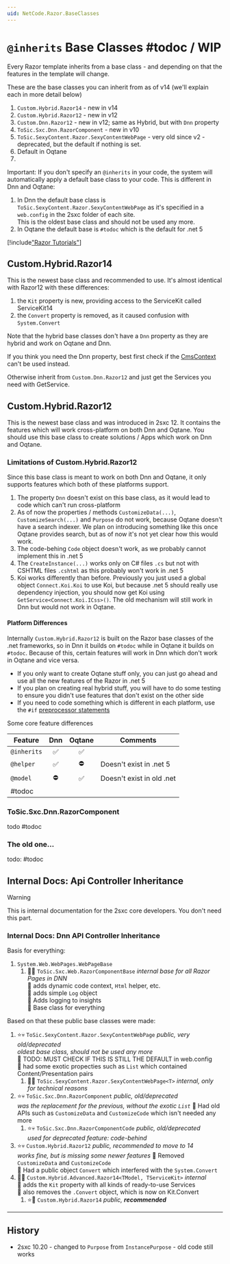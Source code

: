 ```yaml
---
uid: NetCode.Razor.BaseClasses
---
```


# `@inherits` Base Classes #todoc / WIP

Every Razor template inherits from a base class - and depending on that the features in the template will change. 

These are the base classes you can inherit from as of v14 (we'll explain each in more detail below)

1. `Custom.Hybrid.Razor14` - new in v14
1. `Custom.Hybrid.Razor12` - new in v12
1. `Custom.Dnn.Razor12` - new in v12; same as Hybrid, but with `Dnn` property
1. `ToSic.Sxc.Dnn.RazorComponent` - new in v10
1. `ToSic.SexyContent.Razor.SexyContentWebPage` - very old since v2 - deprecated, but the default if nothing is set.
1. Default in Oqtane
1. 

Important: If you don't specify an `@inherits` in your code, the system will automatically apply a default base class to your code. This is different in Dnn and Oqtane:

1. In Dnn the default base class is `ToSic.SexyContent.Razor.SexyContentWebPage` as it's specified in a `web.config` in the 2sxc folder of each site.  
  This is the oldest base class and should not be used any more. 
1. In Oqtane the default base is `#todoc` which is the default for .net 5

[!include["Razor Tutorials"](~/shared/tutorials/razor.md)]

## Custom.Hybrid.Razor14

This is the newest base class and recommended to use. 
It's almost identical with Razor12 with these differences:

1. the `Kit` property is new, providing access to the ServiceKit called ServiceKit14
1. the `Convert` property is removed, as it caused confusion with `System.Convert`

Note that the hybrid base classes don't have a `Dnn` property as they are hybrid and work on Oqtane and Dnn. 

If you think you need the Dnn property, best first check if the [CmsContext](xref:ToSic.Sxc.Context) can't be used instead. 

Otherwise inherit from `Custom.Dnn.Razor12` and just get the Services you need with GetService.

## Custom.Hybrid.Razor12

This is the newest base class and was introduced in 2sxc 12. It contains the features which will work cross-platform on both Dnn and Oqtane. You should use this base class to create solutions / Apps which work on Dnn and Oqtane. 

### Limitations of Custom.Hybrid.Razor12

Since this base class is meant to work on both Dnn and Oqtane, it only supports features which both of these platforms support. 

1. The property `Dnn` doesn't exist on this base class, as it would lead to code which can't run cross-platform
1. As of now the properties / methods `CustomizeData(...)`, `CustomizeSearch(...)` and `Purpose` do not work, because Oqtane doesn't have a search indexer. We plan on introducing something like this once Oqtane provides search, but as of now it's not yet clear how this would work. 
1. The code-behing `Code` object doesn't work, as we probably cannot implement this in .net 5
1. The `CreateInstance(...)` works only on C# files `.cs` but not with CSHTML files `.cshtml` as this probably won't work in .net 5
1. Koi works differently than before. Previously you just used a global object `Connect.Koi.Koi` to use Koi, but because .net 5 should really use dependency injection, you should now get Koi using `GetService<Connect.Koi.ICss>()`. The old mechanism will still work in Dnn but would not work in Oqtane. 

#### Platform Differences

Internally `Custom.Hybrid.Razor12` is built on the Razor base classes of the .net frameworks, so in Dnn it builds on `#todoc` while in Oqtane it builds on `#todoc`. Because of this, certain features will work in Dnn which don't work in Oqtane and vice versa. 

* If you only want to create Oqtane stuff only, you can just go ahead and use all the new features of the Razor in .net 5
* If you plan on creating real hybrid stuff, you will have to do some testing to ensure you didn't use features that don't exist on the other side
* If you need to code something which is different in each platform, use the `#if` [preprocessor statements](xref:NetCode.Razor.Hybrid.Index)

Some core feature differences

| Feature | Dnn | Oqtane | Comments
| --- | :-: | :-: | ---
| `@inherits` | ✅ | ✅ | 
| `@helper` | ✅ | ⛔ | Doesn't exist in .net 5
| `@model` | ⛔ | ✅ | Doesn't exist in old .net
| #todoc



### ToSic.Sxc.Dnn.RazorComponent

todo #todoc

### The old one... 

todo: #todoc

## Internal Docs: Api Controller Inheritance

> [!WARNING]
> This is internal documentation for the 2sxc core developers.
> You don't need this part.

### Internal Docs: Dnn API Controller Inheritance

Basis for everything:

1. `System.Web.WebPages.WebPageBase`
    1. 🥷🏽 `ToSic.Sxc.Web.RazorComponentBase`
        _internal base for all Razor Pages in DNN_  
        🔹 adds dynamic code context, `Html` helper, etc.  
        🔹 adds simple `Log` object  
        🔹 Adds logging to insights  
        🔹 Base class for everything

Based on that these public base classes were made:

1. ⭐💀 `ToSic.SexyContent.Razor.SexyContentWebPage` _public, very old/deprecated_  
    _oldest base class, should not be used any more_  
    🔹 TODO: MUST CHECK IF THIS IS STILL THE DEFAULT in web.config  
    🔹 had some exotic propecties such as `List` which contained Content/Presentation pairs  
    1. 🥷🏽 `ToSic.SexyContent.Razor.SexyContentWebPage<T>` _internal, only for technical reasons_
1. ⭐💀 `ToSic.Sxc.Dnn.RazorComponent` _public, old/deprecated_  
    _was the replacement for the previous, without the exotic `List`_
    🔹 Had old APIs such as `CustomizeData` and `CustomizeCode` which isn't needed any more  
    1. ⭐💀 `ToSic.Sxc.Dnn.RazorComponentCode` _public, old/deprecated_  
      _used for deprecated feature: code-behind_
1. ⭐💀 `Custom.Hybrid.Razor12` _public, recommended to move to 14_  
    _works fine, but is missing some newer features_
    🔹 Removed `CustomizeData` and `CustomizeCode`  
    🔹 Had a public object `Convert` which interfered with the `System.Convert`
1. 🥷🏽 `Custom.Hybrid.Advanced.Razor14<TModel, TServiceKit>` _internal_  
    🔹 adds the `Kit` property with all kinds of ready-to-use Services  
    🔹 also removes the `.Convert` object, which is now on Kit.Convert
    1. ⭐🌟 `Custom.Hybrid.Razor14` _public, **recommended**_


---

## History

* 2sxc 10.20 - changed to `Purpose` from `InstancePurpose` - old code still works
